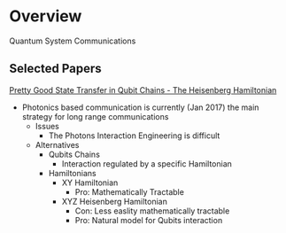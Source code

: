 
# Overview 

Quantum System Communications 

## Selected Papers 

[Pretty Good State Transfer in Qubit Chains - The Heisenberg Hamiltonian](https://arxiv.org/abs/1608.04722)
- Photonics based communication is currently (Jan 2017) the main strategy for long range communications 
  - Issues 
    - The Photons Interaction Engineering is difficult 
  - Alternatives 
    - Qubits Chains 
      - Interaction regulated by a specific Hamiltonian 
    - Hamiltonians 
      - XY Hamiltonian 
        - Pro: Mathematically Tractable 
      - XYZ Heisenberg Hamiltonian 
        - Con: Less easlity mathematically tractable 
        - Pro: Natural model for Qubits interaction 
